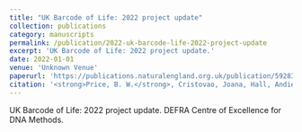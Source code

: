 ```yaml
---
title: "UK Barcode of Life: 2022 project update"
collection: publications
category: manuscripts
permalink: /publication/2022-uk-barcode-life-2022-project-update
excerpt: 'UK Barcode of Life: 2022 project update.'
date: 2022-01-01
venue: 'Unknown Venue'
paperurl: 'https://publications.naturalengland.org.uk/publication/5928363272437760'
citation: '<strong>Price, B. W.</strong>, Cristovao, Joana, Hall, Andie C. et al (2022). &quot;UK Barcode of Life: 2022 project update.&quot; <i>Unknown Venue</i>: 64.'
---
```


UK Barcode of Life: 2022 project update.  DEFRA Centre of Excellence for DNA Methods.
